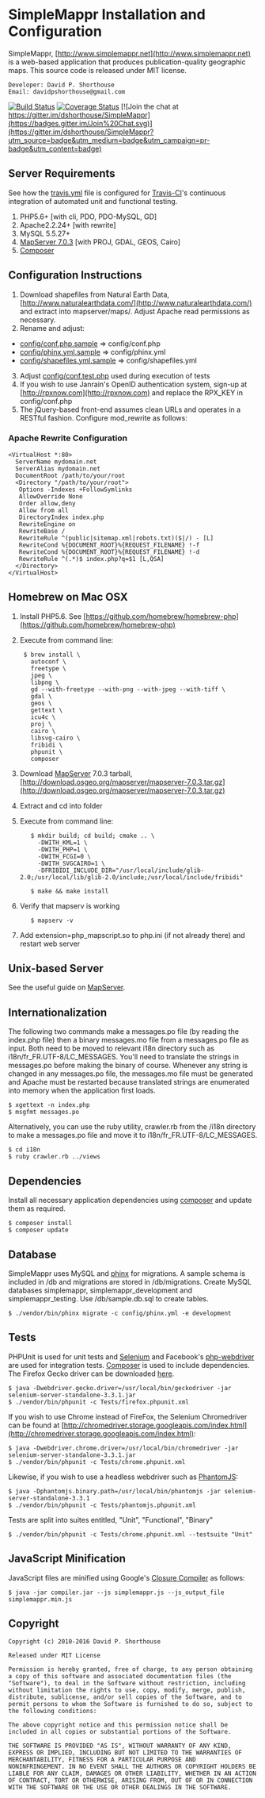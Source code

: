 SimpleMappr Installation and Configuration
==========================================

SimpleMappr, [http://www.simplemappr.net](http://www.simplemappr.net) is a web-based application that produces publication-quality geographic maps. This source code is released under MIT license.

    Developer: David P. Shorthouse
    Email: davidpshorthouse@gmail.com

[![Build Status](https://secure.travis-ci.org/dshorthouse/SimpleMappr.png?branch=master)](http://travis-ci.org/dshorthouse/SimpleMappr)
[![Coverage Status](https://coveralls.io/repos/dshorthouse/SimpleMappr/badge.svg?branch=master&service=github)](https://coveralls.io/github/dshorthouse/SimpleMappr?branch=master)
[![Join the chat at https://gitter.im/dshorthouse/SimpleMappr](https://badges.gitter.im/Join%20Chat.svg)](https://gitter.im/dshorthouse/SimpleMappr?utm_source=badge&utm_medium=badge&utm_campaign=pr-badge&utm_content=badge)

Server Requirements
--------------------------

See how the [travis.yml](.travis.yml) file is configured for [Travis-CI](https://travis-ci.org/)'s continuous integration of automated unit and functional testing.

1. PHP5.6+ [with cli, PDO, PDO-MySQL, GD]
2. Apache2.2.24+ [with rewrite]
3. MySQL 5.5.27+
4. [MapServer 7.0.3](http://www.mapserver.org/) [with PROJ, GDAL, GEOS, Cairo]
5. [Composer](https://getcomposer.org/)

Configuration Instructions
--------------------------

1. Download shapefiles from Natural Earth Data, [http://www.naturalearthdata.com/](http://www.naturalearthdata.com/) and extract into mapserver/maps/. Adjust Apache read permissions as necessary.
2. Rename and adjust:
  - [config/conf.php.sample](config/conf.php.sample) => config/conf.php
  - [config/phinx.yml.sample](config/phinx.yml.sample) => config/phinx.yml
  - [config/shapefiles.yml.sample](config/shapefiles.yml.sample) => config/shapefiles.yml
3. Adjust [config/conf.test.php](config/conf.test.php) used during execution of tests
4. If you wish to use Janrain's OpenID authentication system, sign-up at [http://rpxnow.com](http://rpxnow.com) and replace the RPX_KEY in config/conf.php
5. The jQuery-based front-end assumes clean URLs and operates in a RESTful fashion. Configure mod_rewrite as follows:

### Apache Rewrite Configuration

    <VirtualHost *:80>
      ServerName mydomain.net
      ServerAlias mydomain.net
      DocumentRoot /path/to/your/root
      <Directory "/path/to/your/root">
       Options -Indexes +FollowSymlinks
       AllowOverride None
       Order allow,deny
       Allow from all
       DirectoryIndex index.php
       RewriteEngine on
       RewriteBase /
       RewriteRule ^(public|sitemap.xml|robots.txt)($|/) - [L]
       RewriteCond %{DOCUMENT_ROOT}%{REQUEST_FILENAME} !-f
       RewriteCond %{DOCUMENT_ROOT}%{REQUEST_FILENAME} !-d
       RewriteRule ^(.*)$ index.php?q=$1 [L,QSA]
      </Directory>
    </VirtualHost>

Homebrew on Mac OSX
-------------------
1. Install PHP5.6. See [https://github.com/homebrew/homebrew-php](https://github.com/homebrew/homebrew-php)
2. Execute from command line:

        $ brew install \
          autoconf \
          freetype \
          jpeg \
          libpng \
          gd --with-freetype --with-png --with-jpeg --with-tiff \
          gdal \
          geos \
          gettext \
          icu4c \
          proj \
          cairo \
          libsvg-cairo \
          fribidi \
          phpunit \
          composer

3. Download [MapServer](http://mapserver.org/download.html) 7.0.3 tarball, [http://download.osgeo.org/mapserver/mapserver-7.0.3.tar.gz](http://download.osgeo.org/mapserver/mapserver-7.0.3.tar.gz)
4. Extract and cd into folder
5. Execute from command line:

          $ mkdir build; cd build; cmake .. \
            -DWITH_KML=1 \
            -DWITH_PHP=1 \
            -DWITH_FCGI=0 \
            -DWITH_SVGCAIRO=1 \
            -DFRIBIDI_INCLUDE_DIR="/usr/local/include/glib-2.0;/usr/local/lib/glib-2.0/include;/usr/local/include/fribidi"

          $ make && make install

6. Verify that mapserv is working

          $ mapserv -v

7. Add extension=php_mapscript.so to php.ini (if not already there) and restart web server

Unix-based Server
------------------

See the useful guide on [MapServer](http://mapserver.org/installation/unix.html).

Internationalization
--------------------

The following two commands make a messages.po file (by reading the index.php file) then a binary messages.mo file from a messages.po file as input. Both need to be moved to relevant i18n directory such as i18n/fr\_FR.UTF-8/LC\_MESSAGES. You'll need to translate the strings in messages.po before making the binary of course. Whenever any string is changed in any messages.po file, the messages.mo file must be generated and Apache must be restarted because translated strings are enumerated into memory when the application first loads.

    $ xgettext -n index.php
    $ msgfmt messages.po

Alternatively, you can use the ruby utility, crawler.rb from the /i18n directory to make a messages.po file and move it to i18n/fr\_FR.UTF-8/LC\_MESSAGES.

    $ cd i18n
    $ ruby crawler.rb ../views

Dependencies
------------

Install all necessary application dependencies using [composer](https://getcomposer.org) and update them as required.

    $ composer install
    $ composer update

Database
--------

SimpleMappr uses MySQL and [phinx](http://docs.phinx.org) for migrations. A sample schema is included in /db and migrations are stored in /db/migrations.
Create MySQL databases simplemappr, simplemappr\_development and simplemappr\_testing. Use /db/sample.db.sql to create tables.

    $ ./vendor/bin/phinx migrate -c config/phinx.yml -e development

Tests
-----

PHPUnit is used for unit tests and [Selenium](http://selenium-release.storage.googleapis.com/index.html?path=3.3/) and Facebook's [php-webdriver](https://github.com/facebook/php-webdriver) are used for integration tests. [Composer](https://getcomposer.org/) is used to include dependencies. The Firefox Gecko driver can be downloaded [here](https://github.com/mozilla/geckodriver/releases).

    $ java -Dwebdriver.gecko.driver=/usr/local/bin/geckodriver -jar selenium-server-standalone-3.3.1.jar
    $ ./vendor/bin/phpunit -c Tests/firefox.phpunit.xml

If you wish to use Chrome instead of FireFox, the Selenium Chromedriver can be found at [http://chromedriver.storage.googleapis.com/index.html](http://chromedriver.storage.googleapis.com/index.html):

    $ java -Dwebdriver.chrome.driver=/usr/local/bin/chromedriver -jar selenium-server-standalone-3.3.1.jar
    $ ./vendor/bin/phpunit -c Tests/chrome.phpunit.xml

Likewise, if you wish to use a headless webdriver such as [PhantomJS](http://phantomjs.org/):

    $ java -Dphantomjs.binary.path=/usr/local/bin/phantomjs -jar selenium-server-standalone-3.3.1
    $ ./vendor/bin/phpunit -c Tests/phantomjs.phpunit.xml

Tests are split into suites entitled, "Unit", "Functional", "Binary"

    $ ./vendor/bin/phpunit -c Tests/chrome.phpunit.xml --testsuite "Unit"

JavaScript Minification
-----------------------

JavaScript files are minified using Google's [Closure Compiler](https://developers.google.com/closure/compiler/docs/gettingstarted_app) as follows:

    $ java -jar compiler.jar --js simplemappr.js --js_output_file simplemappr.min.js

Copyright
---------

    Copyright (c) 2010-2016 David P. Shorthouse

    Released under MIT License

    Permission is hereby granted, free of charge, to any person obtaining
    a copy of this software and associated documentation files (the
    "Software"), to deal in the Software without restriction, including
    without limitation the rights to use, copy, modify, merge, publish,
    distribute, sublicense, and/or sell copies of the Software, and to
    permit persons to whom the Software is furnished to do so, subject to
    the following conditions:

    The above copyright notice and this permission notice shall be
    included in all copies or substantial portions of the Software.

    THE SOFTWARE IS PROVIDED "AS IS", WITHOUT WARRANTY OF ANY KIND,
    EXPRESS OR IMPLIED, INCLUDING BUT NOT LIMITED TO THE WARRANTIES OF
    MERCHANTABILITY, FITNESS FOR A PARTICULAR PURPOSE AND
    NONINFRINGEMENT. IN NO EVENT SHALL THE AUTHORS OR COPYRIGHT HOLDERS BE
    LIABLE FOR ANY CLAIM, DAMAGES OR OTHER LIABILITY, WHETHER IN AN ACTION
    OF CONTRACT, TORT OR OTHERWISE, ARISING FROM, OUT OF OR IN CONNECTION
    WITH THE SOFTWARE OR THE USE OR OTHER DEALINGS IN THE SOFTWARE.
